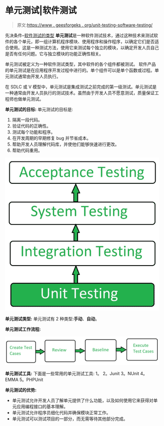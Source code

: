 # 单元测试|软件测试

> 原文:[https://www . geesforgeks . org/unit-testing-software-testing/](https://www.geeksforgeeks.org/unit-testing-software-testing/)

先决条件–[软件测试的类型](https://www.geeksforgeeks.org/types-software-testing/)
**单元测试**是一种软件测试技术，通过这种技术来测试软件的各个单元，即一组计算机程序模块、使用程序和操作程序，以确定它们是否适合使用。这是一种测试方法，使用它来测试每个独立的模块，以确定开发人员自己是否有任何问题。它与独立模块的功能正确性相关。

单元测试被定义为一种软件测试类型，其中软件的各个组件都被测试。
软件产品的单元测试是在应用程序开发过程中进行的。单个组件可以是单个函数或过程。单元测试通常由开发人员执行。

在 SDLC 或 V 模型中，单元测试是集成测试之前完成的第一级测试。单元测试是一种通常由开发人员执行的测试技术。虽然由于开发人员不愿意测试，质量保证工程师也做单元测试。

**单元测试的目标:**
单元测试的目标是:

1.  隔离一段代码。
2.  验证代码的正确性。
3.  测试每个功能和程序。
4.  在开发周期的早期修复 bug 并节省成本。
5.  帮助开发人员理解代码库，并使他们能够快速进行更改。
6.  帮助代码重用。

![](img/e97150c507105b0a530b7ce29eeb8334.png)

**单元测试类型:**
单元测试有 2 种类型:**手动**、**自动**。

**单元测试工作流程:**

![](img/8fd1fba1140c280b484f3f859adf21a3.png)

**单元测试工具:**
下面是一些常用的单元测试工具:
1。
2。Junit
3。NUnit
4。EMMA
5。PHPUnit

**单元测试的优势:**

*   单元测试允许开发人员了解单元提供了什么功能，以及如何使用它来获得对单元应用编程接口的基本理解。
*   单元测试允许程序员细化代码并确保模块正常工作。
*   单元测试可以测试项目的一部分，而无需等待其他部分完成。